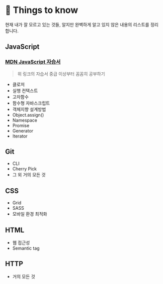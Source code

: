 # 🤔 Things to know

현재 내가 잘 모르고 있는 것들, 알지만 완벽하게 알고 있지 않은 내용의 리스트를 정리합니다.

## JavaScript

### [MDN JavaScript 자습서](https://developer.mozilla.org/ko/docs/Web/JavaScript)

> 위 링크의 자습서 중급 이상부터 꼼꼼히 공부하기

- 클로저
- 실행 컨텍스트
- 고차함수
- 함수형 자바스크립트
- 객체지향 설계방법
- Object.assign()
- Namespace
- Promise
- Generator
- Iterator

## Git

- CLI
- Cherry Pick
- 그 외 거의 모든 것

## CSS

- Grid
- SASS
- 모바일 환경 최적화

## HTML

- 웹 접근성
- Semantic tag

## HTTP

- 거의 모든 것
